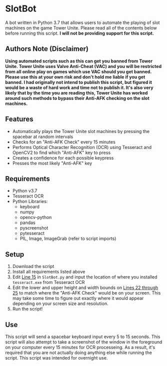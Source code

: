 # SlotBot
A bot written in Python 3.7 that allows users to automate the playing of slot machines on the game Tower Unite. Please read all of the contents below before running this script. **I will not be providing support for this script.**

## Authors Note (Disclaimer)
**Using automated scripts such as this can get you banned from Tower Unite. Tower Unite uses Valve Anti-Cheat (VAC) and you will be restricted from all online play on games which use VAC should you get banned. Please use this at your own risk and don't hold me liable if you get banned. I had originally not intend to publish this script, but figured it would be a waste of hard work and time not to publish it. It's also very likely that by the time you are reading this, Tower Unite has worked around such methods to bypass their Anti-AFK checking on the slot machines.**


## Features
* Automatically plays the Tower Unite slot machines by pressing the spacebar at random intervals
* Checks for an "Anti-AFK Check" every 15 minutes
* Performs Optical Character Recognition (OCR) using Tesseract and OpenCV2 to find which "Anti-AFK" key to press
* Creates a confidence for each possible keypress
* Presses the most likely "Anti-AFK" key

## Requirements
* Python v3.7
* Tesseract OCR
* Python Libraries:
  * keyboard
  * numpy
  * opencv-python
  * pandas
  * pyscreenshot
  * pytesseract
  * PIL, Image, ImageGrab (refer to script imports)
  
 ## Setup
 1. Download the script
 2. Install all requirements listed above
 3. Edit [Line 15](https://github.com/Bonfire/SlotBot/blob/8f29ff97510e4471d1a9c84decd2adf3e343608c/SlotBot.py#L15) in `SlotBot.py` and input the location of where you installed `tesseract.exe` from Tesseract OCR
 4. Edit the lower and upper height and width bounds on [Lines 22 through 25](https://github.com/Bonfire/SlotBot/blob/8f29ff97510e4471d1a9c84decd2adf3e343608c/SlotBot.py#L22) to match where the "Anti-AFK Check" would be on your screen. This may take some time to figure out exactly where it would appear depending on your screen size and resolution.
 5. Run the script!

## Use
This script will send a spacebar keyboard input every 5 to 15 seconds. This script will also attempt to take a screenshot of the window in the foreground on your computer every 15 minutes for OCR processeing. As a result, it's required that you are not actually doing anything else while running the script. This script was intended for overnight use.

